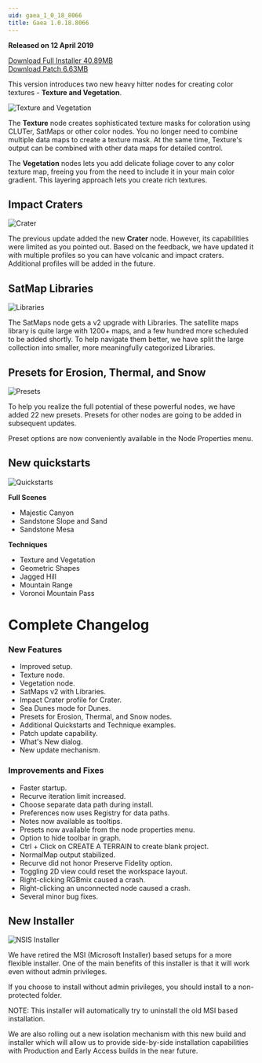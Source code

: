 ```yaml
---
uid: gaea_1_0_18_8066
title: Gaea 1.0.18.8066
---
```



**Released on 12 April 2019**

<a href="https://viridian.quadspinner.com/gaea/Gaea-1.0.18.exe">Download Full Installer 40.89MB</a> <br>
<a href="https://viridian.quadspinner.com/gaea/Gaea-1.0.18P.exe">Download Patch 6.63MB</a> <br>


<div class="release-note">

This version introduces two new heavy hitter nodes for creating color textures - **Texture and Vegetation**.

![Texture and Vegetation](http://cdn.quadspinner.com/gaea/changelog/1_0_18/texveg.jpg)

The **Texture** node creates sophisticated texture masks for coloration using CLUTer, SatMaps or other color nodes. You no longer need to combine multiple data maps to create a texture mask. At the same time, Texture's output can be combined with other data maps for detailed control.

The **Vegetation** nodes lets you add delicate foliage cover to any color texture map, freeing you from the need to include it in your main color gradient. This layering approach lets you create rich textures.


## Impact Craters

![Crater](http://cdn.quadspinner.com/gaea/changelog/1_0_18/crater.jpg)

The previous update added the new **Crater** node. However, its capabilities were limited as you pointed out. Based on the feedback, we have updated it with multiple profiles so you can have volcanic and impact craters. Additional profiles will be added in the future.

## SatMap Libraries

![Libraries](http://cdn.quadspinner.com/gaea/changelog/1_0_18/libraries.png)

The SatMaps node gets a v2 upgrade with Libraries. The satellite maps library is quite large with 1200+ maps, and a few hundred more scheduled to be added shortly. To help navigate them better, we have split the large collection into smaller, more meaningfully categorized Libraries.

## Presets for Erosion, Thermal, and Snow

![Presets](http://cdn.quadspinner.com/gaea/changelog/1_0_18/presets.png)

To help you realize the full potential of these powerful nodes, we have added 22 new presets. Presets for other nodes are going to be added in subsequent updates.

Preset options are now conveniently available in the Node Properties menu.

## New quickstarts

![Quickstarts](http://cdn.quadspinner.com/gaea/changelog/1_0_18/quickstart_canyon.jpg)

**Full Scenes**
- Majestic Canyon
- Sandstone Slope and Sand
- Sandstone Mesa

**Techniques**
- Texture and Vegetation
- Geometric Shapes
- Jagged Hill
- Mountain Range
- Voronoi Mountain Pass

# Complete Changelog

### New Features

- Improved setup.
- Texture node.
- Vegetation node.
- SatMaps v2 with Libraries.
- Impact Crater profile for Crater.
- Sea Dunes mode for Dunes.
- Presets for Erosion, Thermal, and Snow nodes.
- Additional Quickstarts and Technique examples.
- Patch update capability.
- What's New dialog.
- New update mechanism.

### Improvements and Fixes

- Faster startup.
- Recurve iteration limit increased.
- Choose separate data path during install.
- Preferences now uses Registry for data paths.
- Notes now available as tooltips.
- Presets now available from the node properties menu.
- Option to hide toolbar in graph.
- Ctrl + Click on CREATE A TERRAIN to create blank project.
- NormalMap output stabilized.
- Recurve did not honor Preserve Fidelity option.
- Toggling 2D view could reset the workspace layout.
- Right-clicking RGBmix caused a crash.
- Right-clicking an unconnected node caused a crash.
- Several minor bug fixes.

## New Installer

![NSIS Installer](http://cdn.quadspinner.com/gaea/changelog/1_0_18/nsis.png)

We have retired the MSI (Microsoft Installer) based setups for a more flexible installer. One of the main benefits of this installer is that it will work even without admin privileges.

If you choose to install without admin privileges, you should install to a non-protected folder.

NOTE: This installer will automatically try to uninstall the old MSI based installation.

We are also rolling out a new isolation mechanism with this new build and installer which will allow us to provide side-by-side installation capabilities with Production and Early Access builds in the near future.
</div>
